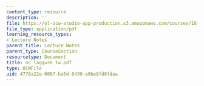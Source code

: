 ```yaml
---
content_type: resource
description: ''
file: https://ol-ocw-studio-app-production.s3.amazonaws.com/courses/18-996-random-matrix-theory-and-its-applications-spring-2004/4770a22e0087ba5d8439e0be8fd8fdaa_oc_laggure_tw.pdf
file_type: application/pdf
learning_resource_types:
- Lecture Notes
parent_title: Lecture Notes
parent_type: CourseSection
resourcetype: Document
title: oc_laggure_tw.pdf
type: OCWFile
uid: 4770a22e-0087-ba5d-8439-e0be8fd8fdaa
---
```

